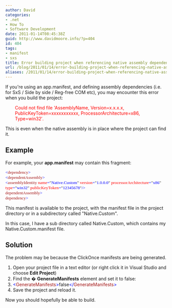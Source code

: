 ```yaml
---
author: David
categories:
- .net
- How To
- Software Development
date: 2011-01-14T08:45:38Z
guid: http://www.davidmoore.info/?p=404
id: 404
tags:
- manifest
- sxs
title: Error building project when referencing native assembly dependency in app.manifest
url: /blog/2011/01/14/error-building-project-when-referencing-native-assembly-dependency-in-app-manifest/
aliases: /2011/01/14/error-building-project-when-referencing-native-assembly-dependency-in-app-manifest/
---
```


If you're using an app.manifest, and defining assembly dependencies (i.e. for SxS / Side by side / Reg-free COM etc), you may encounter this error when you build the project:

<p style="padding-left: 30px;">
  <span style="color: #ff0000;">Could not find file 'AssemblyName, Version=x.x.x.x, PublicKeyToken=xxxxxxxxxxx, ProcessorArchitecture=x86, Type=win32&#8242;.</span>
</p>

This is even when the native assembly is in place where the project can find it.

## Example

For example, your **app.manifest** may contain this fragment:

<p class="MsoNormal" style="tab-stops: 45.8pt 91.6pt 137.4pt 183.2pt 229.0pt 274.8pt 320.6pt 366.4pt 412.2pt 458.0pt 503.8pt 549.6pt 595.4pt 641.2pt 687.0pt 732.8pt;">
  <span style="font-size: 10.0pt; font-family: Consolas; mso-fareast-font-family: &quot;Times New Roman&quot;; color: blue; mso-fareast-language: EN-NZ;"><</span><span style="font-size: 10.0pt; font-family: Consolas; mso-fareast-font-family: &quot;Times New Roman&quot;; color: #a31515; mso-fareast-language: EN-NZ;">dependency</span><span style="font-size: 10.0pt; font-family: Consolas; mso-fareast-font-family: &quot;Times New Roman&quot;; color: blue; mso-fareast-language: EN-NZ;">></span><span style="font-size: 10.0pt; font-family: Consolas; mso-fareast-font-family: &quot;Times New Roman&quot;; mso-fareast-language: EN-NZ;"><br /> <span style="color: blue;"> <</span><span style="color: #a31515;">dependentAssembly</span><span style="color: blue;">></span><br /> <span style="color: blue;"> <</span><span style="color: #a31515;">assemblyIdentity</span><span style="color: blue;"> </span><span style="color: red;">name</span><span style="color: blue;">=</span>"<span style="color: blue;">Native.Custom</span>"<span style="color: blue;"> </span><span style="color: red;">version</span><span style="color: blue;">=</span>"<span style="color: blue;">1.0.0.0</span>"<span style="color: blue;"> </span><span style="color: red;">processorArchitecture</span><span style="color: blue;">=</span>"<span style="color: blue;">x86</span>"<span style="color: blue;"> </span><span style="color: red;">type</span><span style="color: blue;">=</span>"<span style="color: blue;">win32</span>"<span style="color: blue;"> </span><span style="color: red;">publicKeyToken</span><span style="color: blue;">=</span>"<span style="color: blue;">12345678</span>"<span style="color: blue;">/></span><br /> <span style="color: blue;"> </</span><span style="color: #a31515;">dependentAssembly</span><span style="color: blue;">></span><br /> <span style="color: blue;"> </</span><span style="color: #a31515;">dependency</span><span style="color: blue;">></span></span>
</p>

This manifest is available to the project, with the manifest file in the project directory or in a subdirectory called "Native.Custom".

In this case, I have a sub directory called Native.Custom, which contains my Native.Custom.manifest file.

## Solution

The problem may be because the ClickOnce manifests are being generated.

  1. Open your project file in a text editor (or right click it in Visual Studio and choose **Edit Project**)
  2. Find the � **GenerateManifests** element and set it to false:
  3. <span style="color: blue;"><</span><span style="color: #a31515;">GenerateManifests</span><span style="color: blue;">></span>false<span style="color: blue;"></</span><span style="color: #a31515;">GenerateManifests</span><span style="color: blue;">></span>
  4. Save the project and reload it.

Now you should hopefully be able to build.